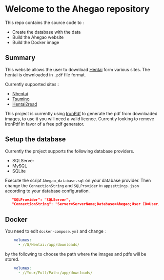 # Welcome to the Ahegao repository

This repo contains the source code to :

* Create the database with the data
* Build the Ahegao website
* Build the Docker image

## Summary

This website allows the user to download [Hentai](https://en.wikipedia.org/wiki/Hentai) form various sites.
The hentai is downloaded in `.pdf` file format.

Currently supported sites :

* [Nhentai](https://nhentai.net)
* [Tsumino](https://tsumino.com)
* [Hentai2read](https://hentai2read.com)

This project is currently using [IronPdf](https://ironpdf.com/t3/) to generate the pdf from downloaded images, to use it you will need a valid licence.
Currently looking to remove IronPdf in favor of a free pdf generator.

## Setup the database

Currently the project supports the following database providers.

* SQLServer
* MySQL
* SQLite

Execute the script `Ahegao_database.sql` on your database provider.
Then change the `ConnectionString` and `SQLProvider` in `appsettings.json` according to your database configuration.

``` json
   "SQLProvider": "SQLServer",
   "ConnectionString": "Server=ServerName;Database=Ahegao;User ID=User;Password=Password;Integrated Security=False"
```

## Docker

You need to edit `docker-compose.yml` and change :

``` yml
    volumes:
      - //G/Hentai:/app/downloads/
```

by the following to choose the path where the images and pdfs will be stored.

``` yml
    volumes:
      - //Your/Full/Path:/app/downloads/
````
